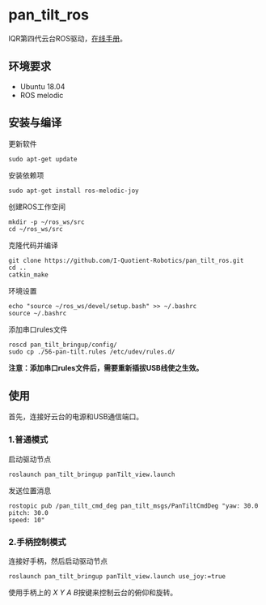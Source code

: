 # pan_tilt_ros
IQR第四代云台ROS驱动，[在线手册](http://doc.iquotient-robotics.com/pan_tilt_unit_user_manual/)。

## 环境要求
- Ubuntu 18.04
- ROS melodic

## 安装与编译
更新软件
```shell
sudo apt-get update
```
安装依赖项
```shell
sudo apt-get install ros-melodic-joy
```
创建ROS工作空间
```shell
mkdir -p ~/ros_ws/src
cd ~/ros_ws/src
```
克隆代码并编译
```shell
git clone https://github.com/I-Quotient-Robotics/pan_tilt_ros.git
cd ..
catkin_make
```
环境设置
```shell
echo "source ~/ros_ws/devel/setup.bash" >> ~/.bashrc
source ~/.bashrc
```
添加串口rules文件
```shell
roscd pan_tilt_bringup/config/
sudo cp ./56-pan-tilt.rules /etc/udev/rules.d/
```
**注意：添加串口rules文件后，需要重新插拔USB线使之生效。**

## 使用
首先，连接好云台的电源和USB通信端口。
### 1.普通模式
启动驱动节点
```shell
roslaunch pan_tilt_bringup panTilt_view.launch
```
发送位置消息
```shell
rostopic pub /pan_tilt_cmd_deg pan_tilt_msgs/PanTiltCmdDeg "yaw: 30.0
pitch: 30.0
speed: 10" 
```

### 2.手柄控制模式
连接好手柄，然后启动驱动节点
```shell
roslaunch pan_tilt_bringup panTilt_view.launch use_joy:=true
```
使用手柄上的 *X* *Y* *A* *B*按键来控制云台的俯仰和旋转。
